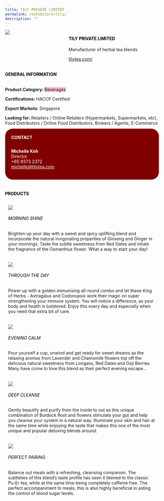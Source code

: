 ```yaml
---
title: TILY PRIVATE LIMITED
permalink: /exhibitors/tily/
description: ""
---
```

<head>
	<div class="flex-paragraph">
		<!--hi there! this is a comment and will provide you with instructional guides-->
		<!--insert booth number here!-->
		<p style="text-transform: uppercase"></p></div>
			<div class="flex-container" style="display: flex; flex-wrap: wrap;">
				<!--insert DOWNLOAD link of company logo between the " marks!-->
			<div class="card sgds" style="flex: 1 1 40%; display: block;"><img src="https://drive.google.com/u/0/uc?id=1rJ1OsfoVfsm29zgsraHBQm-xjlQObS44&export=download"></div>
	<div class="card-sgds" style="flex: 1 1 58%; display: block; margin-left: 3px">
		<h4 style="text-transform: uppercase; color: black;"><!--insert the exhibitor's name between the <b> tags here--><b>TILY PRIVATE LIMITED</b></h4><!--insert the exhibitor's description between the <p> tags here-->
		<p>Manufacturer of herbal tea blends</p>
		<!--insert the exhibitor's website link, making sure there is "https:// www." present please. make sure the entire https link goes in between the " marks-->
		<p><a href="https://tilytea.com/" target="_blank"><!--insert the www website link here (no need for https)-->tilytea.com/</a></p>
	</div>
</div>
</head>

<body>
	<h4 style="text-transform: uppercase; color: black;"><b>General Information</b></h4>
		<div class="flex-container" style="display: flex; flex-wrap: wrap;">
			<div class="card sgds" style="flex: 1 1 65%; display: block; align-self: stretch">
			<div class="flex-paragraph">
			<p><b>Product Category: </b><span style=" background-color: pink; border-radius: 10 px;"><!--insert the exhibitor's pdt cat between the <p> tags here-->Beverages</span></p> 
				<p><b>Certifications: </b><!--insert all the exhibitor's certifications between the </b> and </p> here-->HACCP Certified</p>
			<p><b>Export Markets: </b><!--insert all the exhibitor's export markets between the </b> and </p> here-->Singapore</p>
			<p style="margin-bottom: 10px;"><b>Looking for: </b><!--insert all the exhibitor's potential business partners between the </b> and </p> here-->Retailers / Online Retailers (Hypermarkets, Supermarkets, etc), Food Distributors / Online Food Distributors, Brokers / Agents, E-Commerce</p>
			</div>
		</div>
		<div class="card sgds" style="flex: 1 1 35%; padding: 10px; display: block; background-color: maroon; border-radius: 25px; align-self: center;">
		<h4 style="color: white; margin-top: 10px; margin-left: 10px;">CONTACT</h4>
		<div class="flex-paragraph">
			<!--replace with exhibitor's: -->
			<p style="padding: 10px; color: white;"><b><!-- POC name-->Michelle Koh</b><br><!-- designation-->Director<br><!--contact number-->+65 9373 2372<br><!-- for linking purposes, insert their email after "mailto:"...--><a href="mailto:michelle@tilytea.com" style="color: white;"><!--...and also include the display email before </a> here-->michelle@tilytea.com</a></p>
		</div>
			</div>
		</div>
	<br>
		<h4 style="text-transform: uppercase; color: black;"><b>products</b></h4>
<div style="display: flex; flex-wrap: wrap;">
  <div class="card sgds" style="flex: 1 1 47%; margin: 10px; display: block;"><!--insert the exhibitor's DOWNLOAD image for product between the " marks here-->
	<div class="flex-image" style="display: block;"><img src="https://drive.google.com/u/0/uc?id=18CNC4HcgU8MJ6mMJ3-j9NrB5EcDIt1fK&export=download"></div>
	<div class="flex-paragraph">
		<h6 style="text-transform: uppercase; color: black;"><!--insert product name before </h6> and product description after <p>-->Morning Shine</h6>
		<p>Brighten up your day with a sweet and spicy uplifting blend and incorporate the natural invigorating properties of Ginseng and Ginger in your mornings. Taste the subtle sweetness from Red Dates and inhale the fragrance of the Osmanthus flower. What a way to start your day!</p></div>
	</div>
		<div class="card sgds" style="flex: 1 1 47%; margin: 10px; display: block;">
		<div class="flex-image" style="display: block;"><img src="https://drive.google.com/u/0/uc?id=14e9rhLSatJ12WNW49Z7AgdBeS2_K2_wg&export=download"></div>
	<div class="flex-paragraph">
		<h6 style="text-transform: uppercase; color: black;">Through The Day</h6>
		<p>Power up with a golden immunising all-round combo and let these King of Herbs - Astragalus and Codonopsis work their magic on super strengthening your immune system. You will notice a difference, as your body and health is bolstered. Enjoy this every day and especially when you need that extra bit of care.</p></div>
	</div>
		<div class="card sgds" style="flex: 1 1 47%; margin: 10px; display: block;">
		<div class="flex-image" style="display: block;"><img src="https://drive.google.com/u/0/uc?id=1rt-w1alefnyCiGgrqKjvnUc6NtevIkJJ&export=download"></div>
	<div class="flex-paragraph">
		<h6 style="text-transform: uppercase; color: black;">Evening Calm</h6>
		<p>Pour yourself a cup, unwind and get ready for sweet dreams as the relaxing aromas from Lavender and Chamomile flowers top off the delicious natural sweetness from Longans, Red Dates and Goji Berries. Many have come to love this blend as their perfect evening escape…</p></div>
		</div>
		<div class="card sgds" style="flex: 1 1 47%; margin: 10px; display: block;">
		<div class="flex-image" style="display: block;"><img src="https://drive.google.com/u/0/uc?id=1RukwU-SNMdDpLO1srDlAEwgUOdgkUXXw&export=download"></div>
	<div class="flex-paragraph">
		<h6 style="text-transform: uppercase; color: black;">Deep Cleanse</h6>
		<p>Gently beautify and purify from the inside to out as this unique combination of Burdock Root and flowers stimulate your gut and help you cleanse your system in a natural way. Illuminate your skin and hair at the same time while enjoying the taste that makes this one of the most unique and popular detoxing blends around.</p></div>
	</div>
		<div class="card sgds" style="flex: 1 1 47%; margin: 10px; display: block;">
		<div class="flex-image" style="display: block;"><img src="https://drive.google.com/u/0/uc?id=1-Hd4KaMAHd4RyaUI5tYwRoaVPGvhyyFq&export=download"></div>
	<div class="flex-paragraph">
		<h6 style="text-transform: uppercase; color: black;">Perfect Pairing</h6>
		<p>Balance out meals with a refreshing, cleansing companion. The subtleties of this blend’s taste profile has seen it likened to the classic Pu-Er tea, while at the same time being completely caffeine free. The perfect accompaniment to meals, this is also highly beneficial in aiding the control of blood sugar levels.</p></div>
	</div>
	<!--don't delete these 2 tags. double check how the layout looks on the right too and lemme know if there are any problems! thank u so much for ur hardwork!-->
	</div>
</body>